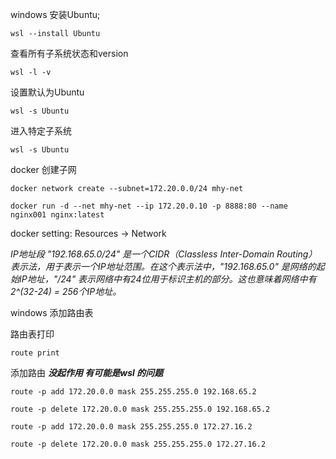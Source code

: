 windows 安装Ubuntu;

`wsl --install Ubuntu`

查看所有子系统状态和version

`wsl -l -v`

设置默认为Ubuntu

`wsl -s Ubuntu`

进入特定子系统

`wsl -s Ubuntu`

docker 创建子网

`docker network create --subnet=172.20.0.0/24 mhy-net`

`docker run -d --net mhy-net --ip 172.20.0.10 -p 8888:80 --name nginx001 nginx:latest`

docker setting: Resources -> Network

_IP地址段 "192.168.65.0/24" 是一个CIDR（Classless Inter-Domain Routing）表示法，用于表示一个IP地址范围。在这个表示法中，"192.168.65.0" 是网络的起始IP地址，"/24" 表示网络中有24位用于标识主机的部分。这也意味着网络中有2^(32-24) = 256个IP地址。_

windows 添加路由表

路由表打印

`route print`

添加路由 _**没起作用 有可能是wsl 的问题**_

`route -p add 172.20.0.0 mask 255.255.255.0 192.168.65.2`

`route -p delete 172.20.0.0 mask 255.255.255.0 192.168.65.2`

`route -p add 172.20.0.0 mask 255.255.255.0 172.27.16.2`

`route -p delete 172.20.0.0 mask 255.255.255.0 172.27.16.2`

